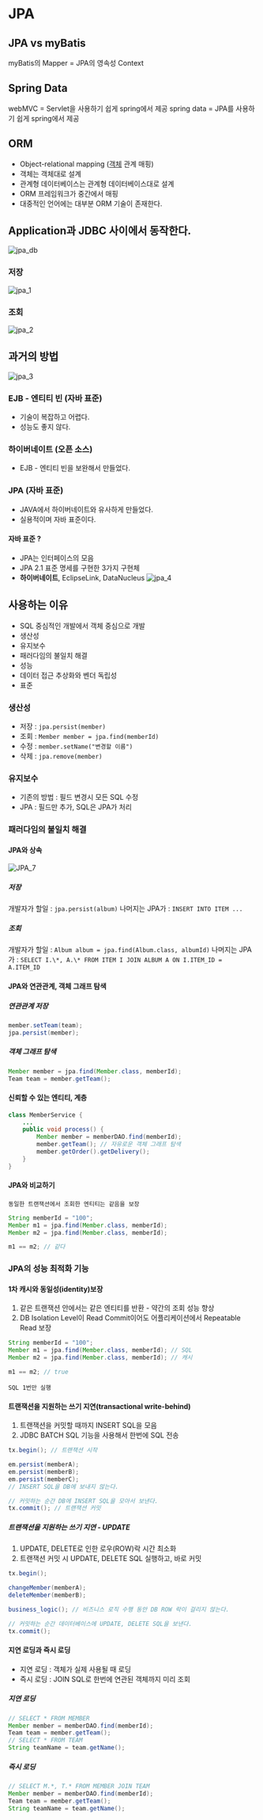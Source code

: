 # JPA

## JPA vs myBatis
myBatis의 Mapper = JPA의 영속성 Context

## Spring Data
webMVC = Servlet을 사용하기 쉽게 spring에서 제공
spring data = JPA를 사용하기 쉽게 spring에서 제공

## ORM
- Object-relational mapping ([객체](/java/%EA%B0%9D%EC%B2%B4%EC%99%80%20%EA%B0%9D%EC%B2%B4%EC%A7%80%ED%96%A5.md) 관계 매핑)
- 객체는 객체대로 설계
- 관계형 데이터베이스는 관계형 데이터베이스대로 설계
- ORM 프레임워크가 중간에서 매핑
- 대중적인 언어에는 대부분 ORM 기술이 존재한다.

## Application과 JDBC 사이에서 동작한다.
![jpa_db](/img/jpa_db.png)

### 저장
![jpa_1](/img/jpa_1.png)
### 조회
![jpa_2](/img/jpa_2.png)

## 과거의 방법
![jpa_3](/img/jpa_3.png)

### EJB - 엔티티 빈 (자바 표준)
- 기술이 복잡하고 어렵다.
- 성능도 좋지 않다.

### 하이버네이트 (오픈 소스)
- EJB - 엔티티 빈을 보완해서 만들었다.

### JPA (자바 표준)
- JAVA에서 하이버네이트와 유사하게 만들었다.
- 실용적이며 자바 표준이다.

#### 자바 표준 ?
- JPA는 인터페이스의 모음
- JPA 2.1 표준 명세를 구현한 3가지 구현체
- **하이버네이트**, EclipseLink, DataNucleus
![jpa_4](/img/jpa_4.png)

## 사용하는 이유
- SQL 중심적인 개발에서 객체 중심으로 개발
- 생산성
- 유지보수
- 패러다임의 불일치 해결
- 성능
- 데이터 접근 추상화와 벤더 독립성
- 표준

### 생산성
- 저장 : `jpa.persist(member)`
- 조회 : `Member member = jpa.find(memberId)`
- 수정 : `member.setName("변경할 이름")`
- 삭제 : `jpa.remove(member)`

### 유지보수
- 기존의 방법 : 필드 변경시 모든 SQL 수정
- JPA : 필드만 추가, SQL은 JPA가 처리

### 패러다임의 불일치 해결
#### JPA와 상속
![JPA_7](/IMG/JPA_7.png)
##### 저장
개발자가 할일 : `jpa.persist(album)`
나머지는 JPA가 : `INSERT INTO ITEM ...`

##### 조회
개발자가 할일 : `Album album = jpa.find(Album.class, albumId)`
나머지는 JPA가 : `SELECT I.\*, A.\* FROM ITEM I JOIN ALBUM A ON I.ITEM_ID = A.ITEM_ID`

#### JPA와 연관관계, 객체 그래프 탐색
##### 연관관계 저장
```java
member.setTeam(team);
jpa.persist(member);
```
##### 객체 그래프 탐색
```java
Member member = jpa.find(Member.class, memberId);
Team team = member.getTeam();
```

#### 신뢰할 수 있는 엔티티, 계층
```java
class MemberService {
    ...
    public void process() {
        Member member = memberDAO.find(memberId);
        member.getTeam(); // 자유로운 객체 그래프 탐색
        member.getOrder().getDelivery();
    }
}
```

#### JPA와 비교하기
```동일한 트랜잭션에서 조회한 엔티티는 같음을 보장```
```java
String memberId = "100";
Member m1 = jpa.find(Member.class, memberId);
Member m2 = jpa.find(Member.class, memberId);

m1 == m2; // 같다
```

### JPA의 성능 최적화 기능
#### 1차 캐시와 동일성(identity)보장
1. 같은 트랜잭션 안에서는 같은 엔티티를 반환 - 약간의 조회 성능 향상
2. DB Isolation Level이 Read Commit이어도 어플리케이션에서 Repeatable Read 보장
```java
String memberId = "100";
Member m1 = jpa.find(Member.class, memberId); // SQL
Member m2 = jpa.find(Member.class, memberId); // 캐시

m1 == m2; // true
```
```SQL 1번만 실행```

#### 트랜잭션을 지원하는 쓰기 지연(transactional write-behind)
1. 트랜잭션을 커밋할 때까지 INSERT SQL을 모음
2. JDBC BATCH SQL 기능을 사용해서 한번에 SQL 전송
```java
tx.begin(); // 트랜잭션 시작

em.persist(memberA);
em.persist(memberB);
em.persist(memberC);
// INSERT SQL을 DB에 보내지 않는다.

// 커밋하는 순간 DB에 INSERT SQL을 모아서 보낸다.
tx.commit(); // 트랜잭션 커밋
```

##### 트랜잭션을 지원하는 쓰기 지연 - UPDATE
1. UPDATE, DELETE로 인한 로우(ROW)락 시간 최소화
2. 트랜잭션 커밋 시 UPDATE, DELETE SQL 실행하고, 바로 커밋
```java
tx.begin();

changeMember(memberA);
deleteMember(memberB);

business_logic(); // 비즈니스 로직 수행 동안 DB ROW 락이 걸리지 않는다.

// 커밋하는 순간 데이터베이스에 UPDATE, DELETE SQL을 보낸다.
tx.commit();

```

#### 지연 로딩과 즉시 로딩
- 지연 로딩 : 객체가 실제 사용될 때 로딩
- 즉시 로딩 : JOIN SQL로 한번에 연관된 객체까지 미리 조회
##### 지연 로딩
```java
// SELECT * FROM MEMBER
Member member = memberDAO.find(memberId);
Team team = member.getTeam();
// SELECT * FROM TEAM
String teamName = team.getName(); 
```
##### 즉시 로딩
```java
// SELECT M.*, T.* FROM MEMBER JOIN TEAM 
Member member = memberDAO.find(memberId);
Team team = member.getTeam();
String teamName = team.getName(); 
